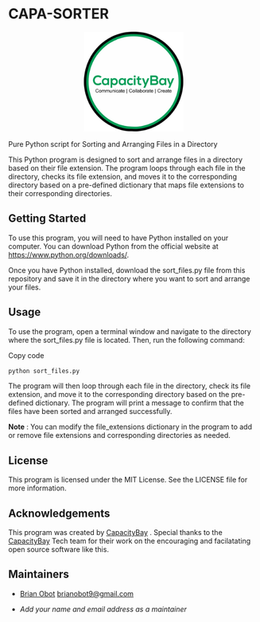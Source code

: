 # CAPA-SORTER

<p align="center"><img src="images/CapacityBay-Logo1.png" width="200px" height="200px"></p>

Pure Python script for Sorting and Arranging Files in a Directory

This Python program is designed to sort and arrange files in a directory based on their file extension. The program loops through each file in the directory, checks its file extension, and moves it to the corresponding directory based on a pre-defined dictionary that maps file extensions to their corresponding directories.

## Getting Started
To use this program, you will need to have Python installed on your computer. You can download Python from the official website at https://www.python.org/downloads/.

Once you have Python installed, download the sort_files.py file from this repository and save it in the directory where you want to sort and arrange your files.

## Usage
To use the program, open a terminal window and navigate to the directory where the sort_files.py file is located. Then, run the following command:

Copy code
```python
python sort_files.py
```
The program will then loop through each file in the directory, check its file extension, and move it to the corresponding directory based on the pre-defined dictionary. The program will print a message to confirm that the files have been sorted and arranged successfully.

**Note** : You can modify the file_extensions dictionary in the program to add or remove file extensions and corresponding directories as needed.

## License
This program is licensed under the MIT License. See the LICENSE file for more information.

## Acknowledgements
This program was created by [CapacityBay](https://capacitybay.org) . Special thanks to the [CapacityBay](https://capacitybay.org/) Tech team for their work on the encouraging and facilatating open source software like this.


## Maintainers
- [Brian Obot]("https://brianobot.github.io/") <brianobot9@gmail.com>
+ *Add your name and email address as a maintainer*